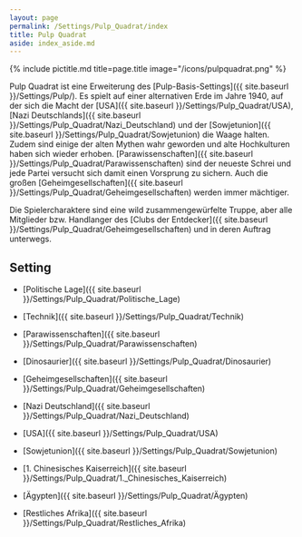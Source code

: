 ```yaml
---
layout: page
permalink: /Settings/Pulp_Quadrat/index
title: Pulp Quadrat
aside: index_aside.md
---
```


{% include pictitle.md title=page.title image="/icons/pulpquadrat.png" %}

Pulp Quadrat ist eine Erweiterung des [Pulp-Basis-Settings]({{ site.baseurl }}/Settings/Pulp/). Es spielt auf einer alternativen Erde im Jahre 1940, auf der sich die Macht der [USA]({{ site.baseurl }}/Settings/Pulp_Quadrat/USA), [Nazi Deutschlands]({{ site.baseurl }}/Settings/Pulp_Quadrat/Nazi_Deutschland) und der [Sowjetunion]({{ site.baseurl }}/Settings/Pulp_Quadrat/Sowjetunion) die Waage halten. Zudem sind einige der alten Mythen wahr geworden und alte Hochkulturen haben sich wieder erhoben. [Parawissenschaften]({{ site.baseurl }}/Settings/Pulp_Quadrat/Parawissenschaften) sind der neueste Schrei und jede Partei versucht sich damit einen Vorsprung zu sichern. Auch die großen [Geheimgesellschaften]({{ site.baseurl }}/Settings/Pulp_Quadrat/Geheimgesellschaften) werden immer mächtiger.

Die Spielercharaktere sind eine wild zusammengewürfelte Truppe, aber alle Mitglieder bzw. Handlanger des [Clubs der Entdecker]({{ site.baseurl }}/Settings/Pulp_Quadrat/Geheimgesellschaften) und in deren Auftrag unterwegs.

## Setting

- [Politische Lage]({{ site.baseurl }}/Settings/Pulp_Quadrat/Politische_Lage)
- [Technik]({{ site.baseurl }}/Settings/Pulp_Quadrat/Technik)
- [Parawissenschaften]({{ site.baseurl }}/Settings/Pulp_Quadrat/Parawissenschaften)
- [Dinosaurier]({{ site.baseurl }}/Settings/Pulp_Quadrat/Dinosaurier)
- [Geheimgesellschaften]({{ site.baseurl }}/Settings/Pulp_Quadrat/Geheimgesellschaften)

- [Nazi Deutschland]({{ site.baseurl }}/Settings/Pulp_Quadrat/Nazi_Deutschland)
- [USA]({{ site.baseurl }}/Settings/Pulp_Quadrat/USA)
- [Sowjetunion]({{ site.baseurl }}/Settings/Pulp_Quadrat/Sowjetunion)
- [1. Chinesisches Kaiserreich]({{ site.baseurl }}/Settings/Pulp_Quadrat/1._Chinesisches_Kaiserreich)
- [Ägypten]({{ site.baseurl }}/Settings/Pulp_Quadrat/Ägypten)
- [Restliches Afrika]({{ site.baseurl }}/Settings/Pulp_Quadrat/Restliches_Afrika)
